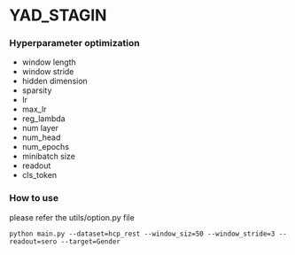 # YAD_STAGIN


### Hyperparameter optimization
* window length
* window stride
* hidden dimension
* sparsity
* lr
* max_lr
* reg_lambda
* num layer
* num_head
* num_epochs
* minibatch size
* readout
* cls_token


### How to use

please refer the utils/option.py file

```
python main.py --dataset=hcp_rest --window_siz=50 --window_stride=3 --readout=sero --target=Gender

```